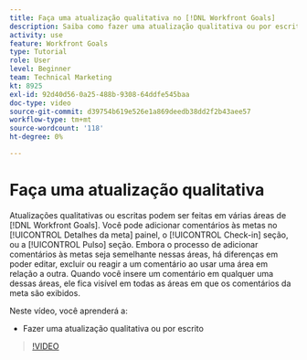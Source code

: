 ```yaml
---
title: Faça uma atualização qualitativa no [!DNL Workfront Goals]
description: Saiba como fazer uma atualização qualitativa ou por escrito no [!DNL Goals].
activity: use
feature: Workfront Goals
type: Tutorial
role: User
level: Beginner
team: Technical Marketing
kt: 8925
exl-id: 92d40d56-0a25-488b-9308-64ddfe545baa
doc-type: video
source-git-commit: d39754b619e526e1a869deedb38dd2f2b43aee57
workflow-type: tm+mt
source-wordcount: '118'
ht-degree: 0%

---
```


# Faça uma atualização qualitativa

Atualizações qualitativas ou escritas podem ser feitas em várias áreas de [!DNL Workfront Goals]. Você pode adicionar comentários às metas no [!UICONTROL Detalhes da meta] painel, o [!UICONTROL Check-in] seção, ou a [!UICONTROL Pulso] seção. Embora o processo de adicionar comentários às metas seja semelhante nessas áreas, há diferenças em poder editar, excluir ou reagir a um comentário ao usar uma área em relação a outra. Quando você insere um comentário em qualquer uma dessas áreas, ele fica visível em todas as áreas em que os comentários da meta são exibidos.

Neste vídeo, você aprenderá a:

* Fazer uma atualização qualitativa ou por escrito

>[!VIDEO](https://video.tv.adobe.com/v/335197/?quality=12)
